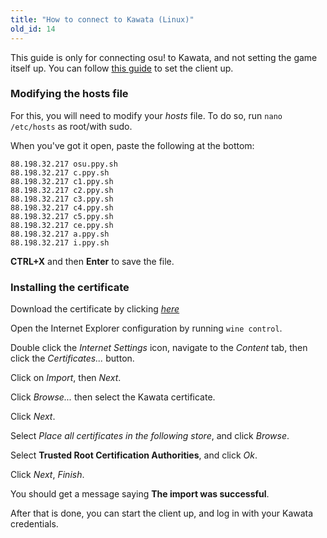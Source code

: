 ```yaml
---
title: "How to connect to Kawata (Linux)"
old_id: 14
---
```

This guide is only for connecting osu! to Kawata, and not setting the game itself up. You can follow [this guide](https://gist.github.com/Francesco149/a2f796683a4e5195458f4bb171d88eb0) to set the client up.

### Modifying the hosts file
For this, you will need to modify your *hosts* file. To do so, run `nano /etc/hosts` as root/with sudo.

When you've got it open, paste the following at the bottom:

```
88.198.32.217 osu.ppy.sh
88.198.32.217 c.ppy.sh
88.198.32.217 c1.ppy.sh
88.198.32.217 c2.ppy.sh
88.198.32.217 c3.ppy.sh
88.198.32.217 c4.ppy.sh
88.198.32.217 c5.ppy.sh
88.198.32.217 ce.ppy.sh
88.198.32.217 a.ppy.sh
88.198.32.217 i.ppy.sh
```
**CTRL+X** and then **Enter** to save the file.

### Installing the certificate
Download the certificate by clicking [*here*](https://raw.githubusercontent.com/osukawata/Kawata-Switcher/master/GatariSwitcher/Resources/cert.crt)

Open the Internet Explorer configuration by running `wine control`.

Double click the *Internet Settings* icon, navigate to the *Content* tab, then click the *Certificates...* button.

Click on *Import*, then *Next*.

Click *Browse...* then select the Kawata certificate.

Click *Next*.

Select *Place all certificates in the following store*, and click *Browse*.

Select **Trusted Root Certification Authorities**, and click *Ok*.

Click *Next*, *Finish*.

You should get a message saying **The import was successful**.


After that is done, you can start the client up, and log in with your Kawata credentials.